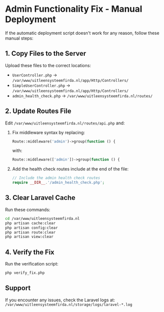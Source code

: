 # Admin Functionality Fix - Manual Deployment

If the automatic deployment script doesn't work for any reason, follow these manual steps:

## 1. Copy Files to the Server

Upload these files to the correct locations:

- `UserController.php` → `/var/www/uitleensysteemfirda.nl/app/Http/Controllers/`
- `SimpleUserController.php` → `/var/www/uitleensysteemfirda.nl/app/Http/Controllers/`
- `admin_health_check.php` → `/var/www/uitleensysteemfirda.nl/routes/`

## 2. Update Routes File

Edit `/var/www/uitleensysteemfirda.nl/routes/api.php` and:

1. Fix middleware syntax by replacing:
   ```php
   Route::middleware('admin')->group(function () {
   ```
   with:
   ```php
   Route::middleware(['admin'])->group(function () {
   ```

2. Add the health check routes include at the end of the file:
   ```php
   // Include the admin health check routes
   require __DIR__.'/admin_health_check.php';
   ```

## 3. Clear Laravel Cache

Run these commands:

```bash
cd /var/www/uitleensysteemfirda.nl
php artisan cache:clear
php artisan config:clear
php artisan route:clear
php artisan view:clear
```

## 4. Verify the Fix

Run the verification script:

```bash
php verify_fix.php
```

## Support

If you encounter any issues, check the Laravel logs at:
`/var/www/uitleensysteemfirda.nl/storage/logs/laravel-*.log`
